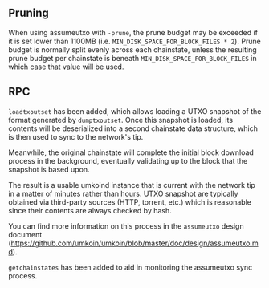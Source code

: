 Pruning
-------

When using assumeutxo with `-prune`, the prune budget may be exceeded if it is set
lower than 1100MB (i.e. `MIN_DISK_SPACE_FOR_BLOCK_FILES * 2`). Prune budget is normally
split evenly across each chainstate, unless the resulting prune budget per chainstate
is beneath `MIN_DISK_SPACE_FOR_BLOCK_FILES` in which case that value will be used.

RPC
---

`loadtxoutset` has been added, which allows loading a UTXO snapshot of the format
generated by `dumptxoutset`. Once this snapshot is loaded, its contents will be
deserialized into a second chainstate data structure, which is then used to sync to
the network's tip.

Meanwhile, the original chainstate will complete the initial block download process in
the background, eventually validating up to the block that the snapshot is based upon.

The result is a usable umkoind instance that is current with the network tip in a
matter of minutes rather than hours. UTXO snapshot are typically obtained via
third-party sources (HTTP, torrent, etc.) which is reasonable since their contents
are always checked by hash.

You can find more information on this process in the `assumeutxo` design
document (<https://github.com/umkoin/umkoin/blob/master/doc/design/assumeutxo.md>).

`getchainstates` has been added to aid in monitoring the assumeutxo sync process.
